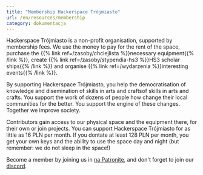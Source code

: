 ```yaml
---
title: "Membership Hackerspace Trójmiasto"
url: /en/resources/membership
category: dokumentacja
---
```


Hackerspace Trójmiasto is a non-profit organisation, supported by membership fees.
We use the money to pay for the rent of the space, purchase the {{% link ref=/zasoby/chciejlista %}}necessary equipment{{% /link %}}, create {{% link ref=/zasoby/stypendia-hs3 %}}HS3 scholar ships{{% /link %}} and organise {{% link ref=/wydarzenia %}}interesting events{{% /link %}}.

By supporting Hackerspace Trójmiasto, you help the democratisation of knowledge and disemination of skills in arts and craftsof skills in arts and crafts.
You support the work of dozens of people how change their local communities for the better.
You support the engine of these changes.
Together we improve society.

Contributors gain access to our physical space and the equipment there, for their own or join projects.
You can support Hackerspace Trójmiasto for as little as 16 PLN per month.
If you dontate at least 128 PLN per month, you get your own keys and the ability to use the space day and night (but remember: we do not sleep in the space!)


Become a member by joining us in [na Patronite](https://patronite.pl/hs3), and don't forget to join our [discord](/join).
